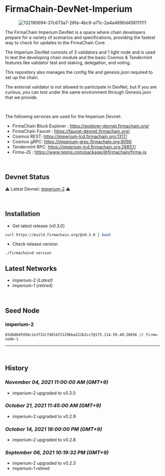 # FirmaChain-DevNet-Imperium


<center>

![132190694-37c673a7-26fa-4bc9-a71c-2a4a4690d458111111](https://user-images.githubusercontent.com/5277080/132265516-b6373d15-133c-41f3-a093-a93c34155c13.png) 



</center>

The FirmaChain Imperium DevNet is a space where chain developers prepare for a variety of scenarios and specifications, providing the fastest way to check for updates to the FirmaChain Core.

The Imperium DevNet consists of 3 validators and 1 light node and is used to test the developing chain module and the basic Cosmos & Tendermint features like validator test and staking, delegation, and voting.

This repository also manages the config file and genesis.json required to set up the chain.

The external validator is not allowed to participate in DevNet, but if you are curious, you can test under the same environment through Genesis.json that we provide.

<br>

The following services are used for the Imperium Devnet:
 - FirmaChain Block Explorer : https://explorer-devnet.firmachain.org/
 - FirmaChain Faucet : https://faucet-devnet.firmachain.org/
 - Cosmos REST: https://imperium-lcd.firmachain.org:1317/
 - Cosmos gRPC: https://imperium-grpc.firmachain.org:9090
 - Tendermint RPC: https://imperium-lcd.firmachain.org:26657/
 - Firma-JS : https://www.npmjs.com/package/@firmachain/firma-js

<br>


## Devnet Status

⚠️ Latest Devnet: [imperium-2](./imperium-2) ⚠️

<br>

## Installation
 * Get latest release (v0.3.0)
```sh
curl https://build.firmachain.org/@v0.3.0 | bash
```

* Check release version
```sh
./firmachaind version
```


## Latest Networks
  - imperium-2  *(Latest)*
  - imperium-1 (retired)


<br>

## Seed Node
### imperium-2
```
65db86dfd58c1e3732cfd81bf2129bba222b2cc7@175.114.59.48:26656 // firma-node-1
```

---
<br>


## History

### *November 04, 2021 11:00:00 AM (GMT+9)*
- imperium-2 upgraded to v0.3.0

### *October 21, 2021 11:45:00 AM (GMT+9)*
- imperium-2 upgraded to v0.2.9

### *October 14, 2021 18:00:00 PM (GMT+9)*
- imperium-2 upgraded to v0.2.8

### *September 06, 2021 10:19:32 PM (GMT+9)*
- imperium-2 upgraded to v0.2.3
- imperium-1 retired


